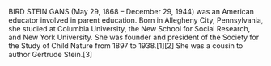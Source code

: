 BIRD STEIN GANS (May 29, 1868 – December 29, 1944) was an American educator involved in parent education. Born in Allegheny City, Pennsylvania, she studied at Columbia University, the New School for Social Research, and New York University. She was founder and president of the Society for the Study of Child Nature from 1897 to 1938.[1][2] She was a cousin to author Gertrude Stein.[3]
